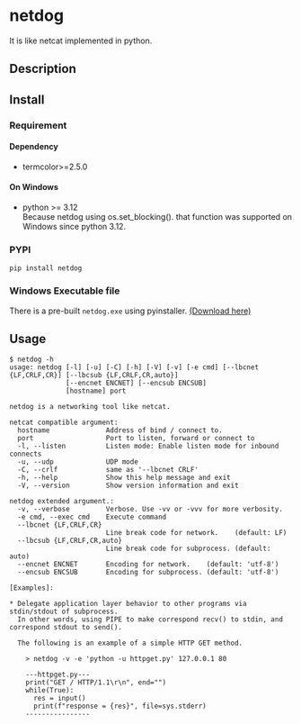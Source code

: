 # netdog
It is like netcat implemented in python.

## Description  


## Install 

### Requirement

#### Dependency 
- termcolor>=2.5.0  

#### On Windows
- python >= 3.12  
Because netdog using os.set_blocking(). that function was supported on Windows since python 3.12.

### PYPI
```
pip install netdog
```

### Windows Executable file 
There is a pre-built `netdog.exe` using pyinstaller. [(Download here)](https://github.com/vz-shark/netdog/tree/main/dist_exe)

## Usage

```
$ netdog -h
usage: netdog [-l] [-u] [-C] [-h] [-V] [-v] [-e cmd] [--lbcnet {LF,CRLF,CR}] [--lbcsub {LF,CRLF,CR,auto}]
              [--encnet ENCNET] [--encsub ENCSUB]
              [hostname] port

netdog is a networking tool like netcat.

netcat compatible argument:
  hostname              Address of bind / connect to.
  port                  Port to listen, forward or connect to
  -l, --listen          Listen mode: Enable listen mode for inbound connects
  -u, --udp             UDP mode
  -C, --crlf            same as '--lbcnet CRLF'
  -h, --help            Show this help message and exit
  -V, --version         Show version information and exit

netdog extended argument.:
  -v, --verbose         Verbose. Use -vv or -vvv for more verbosity.
  -e cmd, --exec cmd    Execute command
  --lbcnet {LF,CRLF,CR}
                        Line break code for network.    (default: LF)
  --lbcsub {LF,CRLF,CR,auto}
                        Line break code for subprocess. (default: auto)
  --encnet ENCNET       Encoding for network.    (default: 'utf-8')
  --encsub ENCSUB       Encoding for subprocess. (default: 'utf-8')

[Examples]:

* Delegate application layer behavior to other programs via stdin/stdout of subprocess.
  In other words, using PIPE to make correspond recv() to stdin, and correspond stdout to send().

  The following is an example of a simple HTTP GET method.

    > netdog -v -e 'python -u httpget.py' 127.0.0.1 80

    ---httpget.py---
    print("GET / HTTP/1.1\r\n", end="")
    while(True):
      res = input()
      print(f"response = {res}", file=sys.stderr)
    ----------------

```
